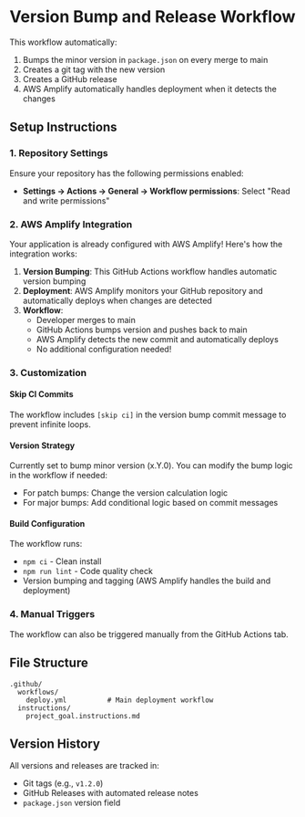 # Version Bump and Release Workflow

This workflow automatically:
1. Bumps the minor version in `package.json` on every merge to main
2. Creates a git tag with the new version
3. Creates a GitHub release
4. AWS Amplify automatically handles deployment when it detects the changes

## Setup Instructions

### 1. Repository Settings
Ensure your repository has the following permissions enabled:
- **Settings → Actions → General → Workflow permissions**: Select "Read and write permissions"

### 2. AWS Amplify Integration

Your application is already configured with AWS Amplify! Here's how the integration works:

1. **Version Bumping**: This GitHub Actions workflow handles automatic version bumping
2. **Deployment**: AWS Amplify monitors your GitHub repository and automatically deploys when changes are detected
3. **Workflow**: 
   - Developer merges to main
   - GitHub Actions bumps version and pushes back to main
   - AWS Amplify detects the new commit and automatically deploys
   - No additional configuration needed!

### 3. Customization

#### Skip CI Commits
The workflow includes `[skip ci]` in the version bump commit message to prevent infinite loops.

#### Version Strategy
Currently set to bump minor version (x.Y.0). You can modify the bump logic in the workflow if needed:
- For patch bumps: Change the version calculation logic
- For major bumps: Add conditional logic based on commit messages

#### Build Configuration
The workflow runs:
- `npm ci` - Clean install
- `npm run lint` - Code quality check
- Version bumping and tagging (AWS Amplify handles the build and deployment)

### 4. Manual Triggers
The workflow can also be triggered manually from the GitHub Actions tab.

## File Structure
```
.github/
  workflows/
    deploy.yml          # Main deployment workflow
  instructions/
    project_goal.instructions.md
```

## Version History
All versions and releases are tracked in:
- Git tags (e.g., `v1.2.0`)
- GitHub Releases with automated release notes
- `package.json` version field
